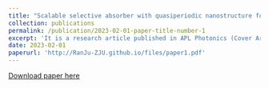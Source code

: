 ```yaml
---
title: "Scalable selective absorber with quasiperiodic nanostructure for low-grade solar energy harvesting"
collection: publications
permalink: /publication/2023-02-01-paper-title-number-1
excerpt: 'It is a research article published in APL Photonics (Cover Article).'
date: 2023-02-01
paperurl: 'http://RanJu-ZJU.github.io/files/paper1.pdf'
---
```

[Download paper here](http://RanJu-ZJU.github.io/files/paper1.pdf)


